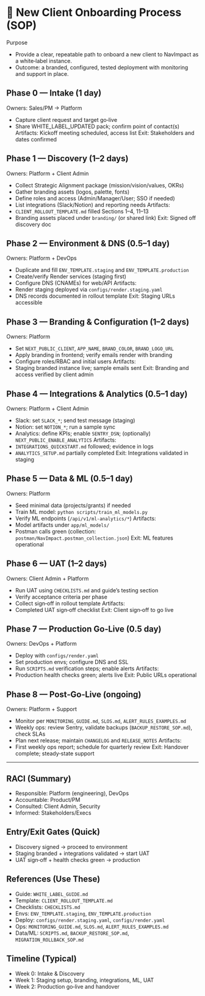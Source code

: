 # 🚀 New Client Onboarding Process (SOP)

Purpose
- Provide a clear, repeatable path to onboard a new client to NavImpact as a white‑label instance.
- Outcome: a branded, configured, tested deployment with monitoring and support in place.

## Phase 0 — Intake (1 day)
Owners: Sales/PM → Platform
- Capture client request and target go‑live
- Share WHITE_LABEL_UPDATED pack; confirm point of contact(s)
Artifacts: Kickoff meeting scheduled, access list
Exit: Stakeholders and dates confirmed

## Phase 1 — Discovery (1–2 days)
Owners: Platform + Client Admin
- Collect Strategic Alignment package (mission/vision/values, OKRs)
- Gather branding assets (logos, palette, fonts)
- Define roles and access (Admin/Manager/User; SSO if needed)
- List integrations (Slack/Notion) and reporting needs
Artifacts:
- `CLIENT_ROLLOUT_TEMPLATE.md` filled Sections 1–4, 11–13
- Branding assets placed under `branding/` (or shared link)
Exit: Signed off discovery doc

## Phase 2 — Environment & DNS (0.5–1 day)
Owners: Platform + DevOps
- Duplicate and fill `ENV_TEMPLATE.staging` and `ENV_TEMPLATE.production`
- Create/verify Render services (staging first)
- Configure DNS (CNAMEs) for web/API
Artifacts:
- Render staging deployed via `configs/render.staging.yaml`
- DNS records documented in rollout template
Exit: Staging URLs accessible

## Phase 3 — Branding & Configuration (1–2 days)
Owners: Platform
- Set `NEXT_PUBLIC_CLIENT`, `APP_NAME`, `BRAND_COLOR`, `BRAND_LOGO_URL`
- Apply branding in frontend; verify emails render with branding
- Configure roles/RBAC and initial users
Artifacts:
- Staging branded instance live; sample emails sent
Exit: Branding and access verified by client admin

## Phase 4 — Integrations & Analytics (0.5–1 day)
Owners: Platform + Client Admin
- Slack: set `SLACK_*`; send test message (staging)
- Notion: set `NOTION_*`; run a sample sync
- Analytics: define KPIs; enable `SENTRY_DSN`; (optionally) `NEXT_PUBLIC_ENABLE_ANALYTICS`
Artifacts:
- `INTEGRATIONS_QUICKSTART.md` followed; evidence in logs
- `ANALYTICS_SETUP.md` partially completed
Exit: Integrations validated in staging

## Phase 5 — Data & ML (0.5–1 day)
Owners: Platform
- Seed minimal data (projects/grants) if needed
- Train ML model: `python scripts/train_ml_models.py`
- Verify ML endpoints (`/api/v1/ml-analytics/*`)
Artifacts:
- Model artifacts under `app/ml_models/`
- Postman calls green (collection: `postman/NavImpact.postman_collection.json`)
Exit: ML features operational

## Phase 6 — UAT (1–2 days)
Owners: Client Admin + Platform
- Run UAT using `CHECKLISTS.md` and guide’s testing section
- Verify acceptance criteria per phase
- Collect sign‑off in rollout template
Artifacts:
- Completed UAT sign‑off checklist
Exit: Client sign‑off to go live

## Phase 7 — Production Go‑Live (0.5 day)
Owners: DevOps + Platform
- Deploy with `configs/render.yaml`
- Set production envs; configure DNS and SSL
- Run `SCRIPTS.md` verification steps; enable alerts
Artifacts:
- Production health checks green; alerts live
Exit: Public URLs operational

## Phase 8 — Post‑Go‑Live (ongoing)
Owners: Platform + Support
- Monitor per `MONITORING_GUIDE.md`, `SLOS.md`, `ALERT_RULES_EXAMPLES.md`
- Weekly ops: review Sentry, validate backups (`BACKUP_RESTORE_SOP.md`), check SLAs
- Plan next release; maintain `CHANGELOG` and `RELEASE_NOTES`
Artifacts:
- First weekly ops report; schedule for quarterly review
Exit: Handover complete; steady‑state support

---

## RACI (Summary)
- Responsible: Platform (engineering), DevOps
- Accountable: Product/PM
- Consulted: Client Admin, Security
- Informed: Stakeholders/Execs

## Entry/Exit Gates (Quick)
- Discovery signed → proceed to environment
- Staging branded + integrations validated → start UAT
- UAT sign‑off + health checks green → production

## References (Use These)
- Guide: `WHITE_LABEL_GUIDE.md`
- Template: `CLIENT_ROLLOUT_TEMPLATE.md`
- Checklists: `CHECKLISTS.md`
- Envs: `ENV_TEMPLATE.staging`, `ENV_TEMPLATE.production`
- Deploy: `configs/render.staging.yaml`, `configs/render.yaml`
- Ops: `MONITORING_GUIDE.md`, `SLOS.md`, `ALERT_RULES_EXAMPLES.md`
- Data/ML: `SCRIPTS.md`, `BACKUP_RESTORE_SOP.md`, `MIGRATION_ROLLBACK_SOP.md`

## Timeline (Typical)
- Week 0: Intake & Discovery
- Week 1: Staging setup, branding, integrations, ML, UAT
- Week 2: Production go‑live and handover 